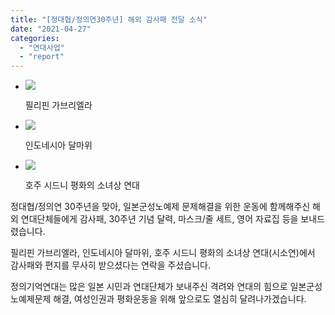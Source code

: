 ```yaml
---
title: "[정대협/정의연30주년] 해외 감사패 전달 소식"
date: "2021-04-27"
categories: 
  - "연대사업"
  - "report"
---
```


- ![](https://r2.womenandwar.net/2021/04/IMG_20210115_142336-1024x768.jpg)
    
    필리핀 가브리엘라
    
- ![](https://r2.womenandwar.net/2021/04/image_50413569-768x1024.jpg)
    
    인도네시아 달마위
    
- ![](https://r2.womenandwar.net/2021/04/호주-시드니평화의소녀상연대-4-1024x576.jpg)
    
    호주 시드니 평화의 소녀상 연대
    

정대협/정의연 30주년을 맞아, 일본군성노예제 문제해결을 위한 운동에 함께해주신 해외 연대단체들에게 감사패, 30주년 기념 달력, 마스크/줄 세트, 영어 자료집 <A to Z Guide for Justice and Remembrance for the Issues of Military Sexual Slavery by Japan> 등을 보내드렸습니다.

필리핀 가브리엘라, 인도네시아 달마위, 호주 시드니 평화의 소녀상 연대(시소연)에서 감사패와 편지를 무사히 받으셨다는 연락을 주셨습니다.

정의기억연대는 많은 일본 시민과 연대단체가 보내주신 격려와 연대의 힘으로 일본군성노예제문제 해결, 여성인권과 평화운동을 위해 앞으로도 열심히 달려나가겠습니다.
